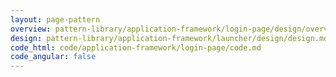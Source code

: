 ```yaml
---
layout: page-pattern
overview: pattern-library/application-framework/login-page/design/overview.md
design: pattern-library/application-framework/launcher/design/design.md
code_html: code/application-framework/login-page/code.md
code_angular: false
---
```

